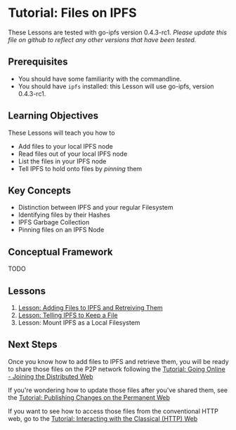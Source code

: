# Tutorial: Files on IPFS
These Lessons are tested with go-ipfs version 0.4.3-rc1. _Please update this file on github to reflect any other versions that have been tested._

## Prerequisites

- You should have some familiarity with the commandline.
- You should have `ipfs` installed: this Lesson will use go-ipfs, version 0.4.3-rc1.

## Learning Objectives
These Lessons will teach you how to
* Add files to your local IPFS node
* Read files out of your local IPFS node
* List the files in your IPFS node
* Tell IPFS to hold onto files by _pinning_ them

## Key Concepts
* Distinction between IPFS and your regular Filesystem
* Identifying files by their Hashes
* IPFS Garbage Collection
* Pinning files on an IPFS Node

## Conceptual Framework
TODO

## Lessons

1. [Lesson: Adding Files to IPFS and Retreiving Them](/files-on-ipfs/lessons/1-add-and-retrieve-files.md)
1. [Lesson: Telling IPFS to Keep a File](/files-on-ipfs/lessons/3-pin-files.md)
1. Lesson: Mount IPFS as a Local Filesystem

## Next Steps

Once you know how to add files to IPFS and retrieve them, you will be ready to share those files on the P2P network following the [Tutorial: Going Online - Joining the Distributed Web](/going-online/README.md)

If you're wondering how to update those files after you've shared them, see the [Tutorial: Publishing Changes on the Permanent Web](/publishing-changes/README.md)

If you want to see how to access those files from the conventional HTTP web, go to the [Tutorial: Interacting with the Classical (HTTP) Web](/classical-web/README.md)
